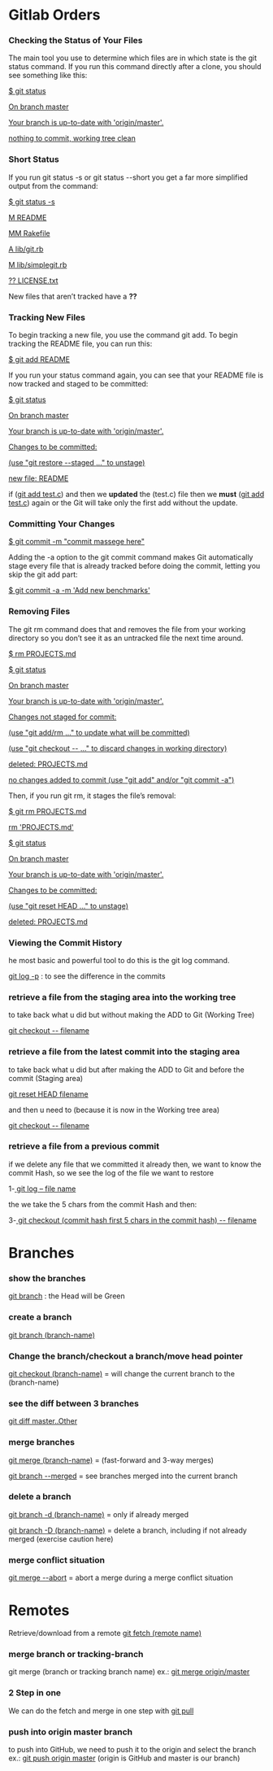 <h1>Gitlab Orders</h1>
<p><h3>Checking the Status of Your Files</h3></p>
The main tool you use to determine which files are in which state is the git status command. If you run this command directly after a clone, you should see something like this:

<p><ins>$ git status</ins><p>
<p><ins>On branch master</ins><p>
<p><ins>Your branch is up-to-date with 'origin/master'.</ins><p>
<p><ins>nothing to commit, working tree clean</ins><p>

<p><h3>Short Status</h3></p>
If you run git status -s or git status --short you get a far more simplified output from the command:
<p><ins>$ git status -s</ins></p>
<p><ins> M README</ins></p>
<p><ins>MM Rakefile</ins></p>
<p><ins>A  lib/git.rb</ins></p>
<p><ins>M  lib/simplegit.rb</ins></p>
<p><ins>?? LICENSE.txt</ins></p>

New files that aren’t tracked have a **??**

<p><h3>Tracking New Files</h3></p>
To begin tracking a new file, you use the command git add. To begin tracking the README file, you can run this:
<p><ins>$ git add README</ins></p>
If you run your status command again, you can see that your README file is now tracked and staged to be committed:
<p><ins>$ git status</ins><p>
<p><ins>On branch master</ins><p>
<p><ins>Your branch is up-to-date with 'origin/master'.</ins><p>
<p><ins>Changes to be committed:</ins><p>
 <p><ins> (use "git restore --staged <file>..." to unstage)</ins><p>
  <p><ins>  new file:   README</ins><p>

if (<ins>git add test.c</ins>) and then we **updated** the (test.c) file then we **must** (<ins>git add test.c</ins>) again or the Git will take only the first add without the update.


<p><h3>Committing Your Changes</h3></p>
<p><ins>$ git commit -m "commit massege here"</ins></p>

 Adding the -a option to the git commit command makes Git automatically stage every file that is already tracked before doing the commit, letting you skip the git add part:
<p><ins>$ git commit -a -m 'Add new benchmarks'</ins></p>



<p><h3>Removing Files</h3></p>
The git rm command does that and removes the file from your working directory so you don’t see it as an untracked file the next time around.
<p><ins>$ rm PROJECTS.md</ins></p>
<p><ins>$ git status</ins></p>
<p><ins>On branch master</ins></p>
<p><ins>Your branch is up-to-date with 'origin/master'.</ins></p>
<p><ins>Changes not staged for commit:</ins></p>
 <p><ins> (use "git add/rm <file>..." to update what will be committed)</ins></p>
 <p><ins> (use "git checkout -- <file>..." to discard changes in working directory)</ins></p>      
 <p><ins>deleted:    PROJECTS.md</ins></p>
<p><ins>no changes added to commit (use "git add" and/or "git commit -a")</ins></p>

Then, if you run git rm, it stages the file’s removal:
<p><ins>$ git rm PROJECTS.md</ins></p>
<p><ins>rm 'PROJECTS.md'</ins></p>
<p><ins>$ git status</ins></p>
<p><ins>On branch master</ins></p>
<p><ins>Your branch is up-to-date with 'origin/master'.</ins></p>
<p><ins>Changes to be committed:</ins></p>
 <p><ins> (use "git reset HEAD <file>..." to unstage)</ins></p>
  <p><ins>  deleted:    PROJECTS.md</ins></p>


<p><h3>Viewing the Commit History</h3></p>
he most basic and powerful tool to do this is the git log command.

<ins>git log -p</ins>  : to see the difference in the commits



<p><h3>retrieve a file from the staging area into the working tree</h3></p>
to take back what u did but without making the ADD to Git (Working Tree)
<p><ins>git checkout -- filename </ins></p>
<p><h3>retrieve a file from the latest commit into the staging area</h3></p>
to take back what u did but after making the ADD to Git and before the commit (Staging area)
<p><ins>git reset HEAD filename </ins></p>
and then u need to (because it is now in the Working tree area) 
<p><ins>git checkout -- filename  </ins> </p>

<p><h3>retrieve a file from a previous commit</h3></p>

if we delete any file that we committed it already then, we want to know the commit Hash, so we see the log of the file we want to restore
<p>1-<ins> git log – file name</ins></p>
the we take the 5 chars from the commit Hash and then:
<p>3-<ins> git checkout (commit hash first 5 chars in the commit hash) -- filename </ins></p>


<p><h1>Branches</h1></p>

<p><h3>show the branches </h3></p>
<ins>git branch</ins> :  the Head will be Green


<p><h3>create a branch </h3></p>
<ins>git branch (branch-name) </ins>


<p><h3>Change the branch/checkout a branch/move head pointer</h3></p>

<ins>git checkout (branch-name)</ins> = will change the current branch to the (branch-name)


<p><h3>see the diff between 3 branches</h3></p>
<ins>git diff master..Other</ins>

<p><h3>merge branches</h3></p>
<p><ins>git merge (branch-name)</ins>  = (fast-forward and 3-way merges)</p>

 <p><ins>git branch --merged</ins> = see branches merged into the current branch</p>

<p><h3>delete a branch</h3></p>
 <p><ins>git branch -d (branch-name)</ins>  = only if already merged</p>
 <p><ins>git branch -D (branch-name)</ins> = delete a branch, including if not already merged (exercise caution here) </p>

<p><h3>merge conflict situation</h3></p>
<ins>git merge --abort</ins> = abort a merge during a merge conflict situation





<p><h1>Remotes</h1></p>
Retrieve/download from a remote 
 <ins>git fetch (remote name)</ins>

<p><h3>merge branch or tracking-branch</h3></p>
 git merge (branch or tracking branch name) ex.: <ins>git merge origin/master</ins>

<p><h3>2 Step in one</h3></p>
We can do the fetch and merge in one step with 
<ins>git pull</ins>

<p><h3>push into origin master branch</h3></p>
to push into GitHub, we need to push it to the origin and select the branch ex.:
<ins>git push origin master</ins>     (origin is GitHub and master is our branch)
